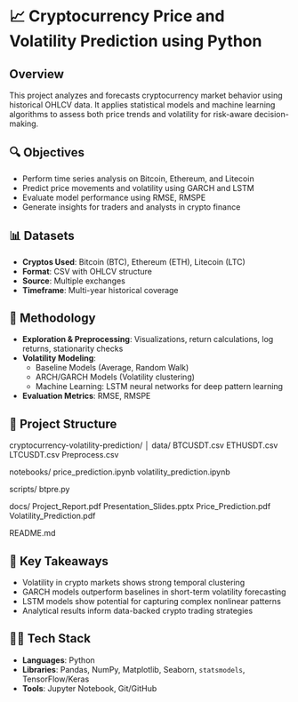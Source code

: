 # 📈 Cryptocurrency Price and Volatility Prediction using Python

## Overview
This project analyzes and forecasts cryptocurrency market behavior using historical OHLCV data. It applies statistical models and machine learning algorithms to assess both price trends and volatility for risk-aware decision-making.

## 🔍 Objectives
- Perform time series analysis on Bitcoin, Ethereum, and Litecoin
- Predict price movements and volatility using GARCH and LSTM
- Evaluate model performance using RMSE, RMSPE
- Generate insights for traders and analysts in crypto finance

## 📊 Datasets
- **Cryptos Used**: Bitcoin (BTC), Ethereum (ETH), Litecoin (LTC)
- **Format**: CSV with OHLCV structure
- **Source**: Multiple exchanges
- **Timeframe**: Multi-year historical coverage

## 🧪 Methodology
- **Exploration & Preprocessing**: Visualizations, return calculations, log returns, stationarity checks
- **Volatility Modeling**:
  - Baseline Models (Average, Random Walk)
  - ARCH/GARCH Models (Volatility clustering)
  - Machine Learning: LSTM neural networks for deep pattern learning
- **Evaluation Metrics**: RMSE, RMSPE

## 📁 Project Structure

cryptocurrency-volatility-prediction/
│
data/
    BTCUSDT.csv
    ETHUSDT.csv
    LTCUSDT.csv
    Preprocess.csv

notebooks/
    price_prediction.ipynb
    volatility_prediction.ipynb 
    
scripts/
    btpre.py
    
 docs/
    Project_Report.pdf
    Presentation_Slides.pptx
    Price_Prediction.pdf          
    Volatility_Prediction.pdf     

 README.md

## 📌 Key Takeaways
- Volatility in crypto markets shows strong temporal clustering
- GARCH models outperform baselines in short-term volatility forecasting
- LSTM models show potential for capturing complex nonlinear patterns
- Analytical results inform data-backed crypto trading strategies

## 👨‍💻 Tech Stack
- **Languages**: Python
- **Libraries**: Pandas, NumPy, Matplotlib, Seaborn, `statsmodels`, TensorFlow/Keras
- **Tools**: Jupyter Notebook, Git/GitHub
